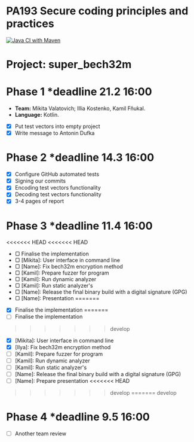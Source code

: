 # PA193 Secure coding principles and practices
[![Java CI with Maven](https://github.com/NikitaVolotovich/super_bech32m/actions/workflows/maven.yml/badge.svg?branch=main)](https://github.com/NikitaVolotovich/super_bech32m/actions/workflows/maven.yml)
# Project: super_bech32m
# Phase 1 *deadline 21.2 16:00
* **Team:** Mikita Valatovich; Illia Kostenko, Kamil Fňukal.
* **Language:** Kotlin.
* [x] Put test vectors into empty project
* [x] Write message to Antonin Dufka
# Phase 2 *deadline 14.3 16:00
* [x] Configure GitHub automated tests
* [x] Signing our commits
* [x] Encoding test vectors functionality
* [x] Decoding test vectors functionality
* [x] 3-4 pages of report
# Phase 3 *deadline 11.4 16:00
<<<<<<< HEAD
<<<<<<< HEAD
* ▢ Finalise the implementation 
* ▢ [Mikita]: User interface in command line
* ▢ [Name]: Fix bech32m encryption method
* ▢ [Kamil]: Prepare fuzzer for program
* ▢ [Kamil]: Run dynamic analyzer
* ▢ [Kamil]: Run static analyzer's
* ▢ [Name]: Release the final binary build with a digital signature (GPG)
* ▢ [Name]: Presentation
=======
* [x] Finalise the implementation 
=======
* [ ] Finalise the implementation 
>>>>>>> develop
* [x] [Mikita]: User interface in command line
* [x] [Ilya]: Fix bech32m encryption method
* [ ] [Kamil]: Prepare fuzzer for program
* [ ] [Kamil]: Run dynamic analyzer
* [ ] [Kamil]: Run static analyzer's
* [ ] [Name]: Release the final binary build with a digital signature (GPG)
* [ ] [Name]: Prepare presentation 
<<<<<<< HEAD
>>>>>>> develop
=======
>>>>>>> develop
# Phase 4 *deadline 9.5 16:00
* [ ] Another team review

